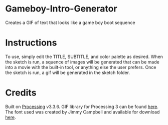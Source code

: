 # Gameboy-Intro-Generator
Creates a GIF of text that looks like a game boy boot sequence

# Instructions
To use, simply edit the TITLE, SUBTITLE, and color palette as desired. When the sketch 
is run, a squence of images will be generated that can be made into a movie with the 
built-in tool, or anything else the user prefers.
Once the sketch is run, a gif will be generated in the sketch folder. 

# Credits
Built on [Processing](https://processing.org) v3.3.6. GIF library for
Processing 3 can be found [here](https://github.com/01010101/GifAnimation). The font used was created by Jimmy Campbell and available for download [here](https://www.dafont.com/early-gameboy.font).
